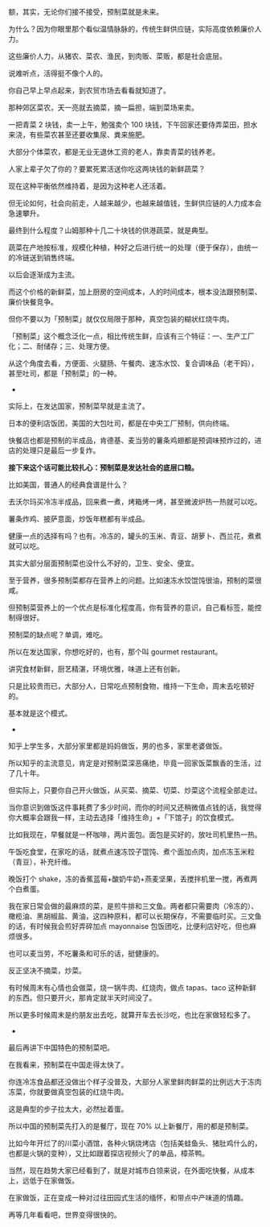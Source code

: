 



额，其实，无论你们接不接受，预制菜就是未来。

为什么？因为你眼里那个看似温情脉脉的，传统生鲜供应链，实际高度依赖廉价人力。

这些廉价人力，从猪农、菜农、渔民，到肉贩、菜贩，都是社会底层。

说难听点，活得挺不像个人的。

你自己早上早点起来，到农贸市场去看看就知道了。

那种郊区菜农，天一亮就去摘菜，摘一扁担，端到菜场来卖。

一把青菜 2 块钱，卖一上午，勉强卖个 100 块钱，下午回家还要侍弄菜田，担水来浇，有些菜农甚至还要收集尿、粪来施肥。

大部分个体菜农，都是无业无退休工资的老人，靠卖青菜的钱养老。

人家上辈子欠了你的？要累死累活送你吃这两块钱的新鲜蔬菜？

现在这种平衡依然维持着，是因为这种老人还活着。

但无论如何，社会向前走，人越来越少，也越来越值钱，生鲜供应链的人力成本会急速攀升。

最终到什么程度？山姆那种十几二十块钱的供港蔬菜，就是典型。

蔬菜在产地按标准，规模化种植，种好之后进行统一的处理（便于保存），由统一的冷链送到销售终端。

以后会逐渐成为主流。

而这个价格的新鲜菜，加上厨房的空间成本，人的时间成本，根本没法跟预制菜、廉价快餐竞争。

但你不要以为「预制菜」就仅仅局限于那种，真空包装的糊状红烧牛肉。

「预制菜」这个概念泛化一点，相比传统生鲜，应该有三个特征：一、生产工厂化；二、耐储存；三、处理方便。

从这个角度去看，方便面、火腿肠、午餐肉、速冻水饺、复合调味品（老干妈），甚至吐司，都是「预制菜」的一种。

-

实际上，在发达国家，预制菜早就是主流了。

日本的便利店饭团，美国的大包吐司，都是在中央工厂预制，供向终端。

快餐店也都是预制的半成品，肯德基、麦当劳的薯条鸡翅都是预调味预炸过的，进店的处理只是最后一步复炸。

**接下来这个话可能比较扎心：预制菜是发达社会的底层口粮。**

比如美国，普通人的经典食谱是什么？

去沃尔玛买冷冻半成品，回来煮一煮，烤箱烤一烤，甚至微波炉热一热就可以吃。

薯条炸鸡、披萨意面，炒饭年糕都有半成品。

健康一点的选择有吗？也有。冷冻的，罐头的玉米、青豆、胡萝卜、西兰花，煮煮就可以吃。

其实大部分层面预制菜也没什么不好的，卫生、安全、便宜。

至于营养，很多预制菜都存在营养上的问题。比如速冻水饺馄饨很油，预制的菜很咸。

但预制菜营养上的一个优点是标准化程度高，你有营养的意识，自己看标签，能控制得很好。

预制菜的缺点呢？单调，难吃。

所以在发达国家，你想吃好的，也有，那个叫 gourmet restaurant。

讲究食材新鲜，厨艺精湛，环境优雅，味道上还有创新。

只是比较贵而已，大部分人，日常吃点预制食物，维持一下生命，周末去吃顿好的。

基本就是这个模式。

-

知乎上学生多，大部分家里都是妈妈做饭，男的也多，家里老婆做饭。

所以知乎的主流意见，肯定是对预制菜深恶痛绝，毕竟一回家饭菜飘香的生活，过了几十年。

但实际上，只要你自己开火做饭，从买菜、摘菜、切菜、炒菜这个流程全部走过。

当你意识到做饭这件事耗费了多少时间，而你的时间又还稍微值点钱的话，我觉得你大概率会跟我一样，主动去选择「维持生命」+「下馆子」的饮食模式。

比如我现在，早餐就是一杯咖啡，两片面包。面包是买好的，放吐司机里热一热。

午饭吃食堂，在家吃的话，就煮点速冻饺子馄饨、煮个面加点肉，加点冻玉米粒（青豆），补充纤维。

晚饭打个 shake，冻的香蕉蓝莓+酸奶牛奶+燕麦坚果，丢搅拌机里一搅，再煮两个白煮蛋。

我在家日常会做的最麻烦的菜，是煎牛排和三文鱼。两者都只需要肉（冷冻的）、橄榄油、黑胡椒盐、黄油，这四种原料，都可以长期保存，不需要临时买。三文鱼的话，有时候我会煎好弄碎加点 mayonnaise 包饭团吃，比便利店好吃，但也麻烦很多。

也可以麦当劳，不吃薯条和可乐的话，挺健康的。

反正坚决不摘菜，炒菜。

有时候周末有心情也会做菜，烧一锅牛肉、红烧肉，做点 tapas、taco 这种新鲜的东西。但只要开火，那肯定就半天时间没了。

所以更多时候周末是约朋友出去吃，就算开车去长沙吃，也比在家做轻松多了。

-

最后再讲下中国特色的预制菜吧。

在我看来，预制菜在中国走得太快了。

你连冷冻食品都还没做出个样子没普及，大部分人家里鲜肉鲜菜的比例远大于冻肉冻菜，你就要做真空包装的红烧牛肉。

这是典型的步子拉太大，必然扯着蛋。

所以中国的预制菜先打入的是餐厅，现在 70% 以上新餐厅，用的都是预制菜。

比如今年开烂了的川菜小酒馆，各种火锅烧烤店（包括美蛙鱼头、猪肚鸡什么的，也都是火锅的变种），又比如跟着探店视频火了的单品，樟茶鸭。

当然，现在趋势大家已经看到了，就是对城市白领来说，在外面吃快餐，从成本上，远低于在家做饭。

在家做饭，正在变成一种对过往田园式生活的缅怀，和带点中产味道的情趣。

再等几年看看吧，世界变得很快的。





